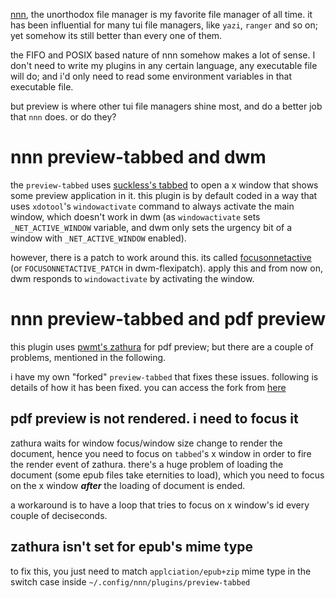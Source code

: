 [nnn](https://github.com/jarun/nnn), the unorthodox file manager is my favorite
file manager of all time. it has been influential for many tui file managers,
like `yazi`, `ranger` and so on; yet somehow its still better than every one of
them.

the FIFO and POSIX based nature of nnn somehow makes a lot of sense. I don't
need to write my plugins in any certain language, any executable file will do;
and i'd only need to read some environment variables in that executable file.

but preview is where other tui file managers shine most, and do a better job
that `nnn` does. or do they?

# nnn preview-tabbed and dwm
the `preview-tabbed` uses [suckless's
tabbed](https://tools.suckless.org/tabbed/) to open a x window that shows some
preview application in it. this plugin is by default coded in a way that uses
`xdotool`'s `windowactivate` command to always activate the main window, which
doesn't work in dwm (as `windowactivate` sets `_NET_ACTIVE_WINDOW` variable, and
dwm only sets the urgency bit of a window with `_NET_ACTIVE_WINDOW` enabled).

however, there is a patch to work around this. its called
[focusonnetactive](https://dwm.suckless.org/patches/focusonnetactive/) (or
`FOCUSONNETACTIVE_PATCH` in dwm-flexipatch). apply this and from now on, dwm
responds to `windowactivate` by activating the window.

# nnn preview-tabbed and pdf preview
this plugin uses [pwmt's zathura](https://github.com/pwmt/zathura) for pdf
preview; but there are a couple of problems, mentioned in the following.

i have my own "forked" `preview-tabbed` that fixes these issues. following is
details of how it has been fixed. you can access the fork from
[here](/public/preview-tabbed)

## pdf preview is not rendered. i need to focus it
zathura waits for window focus/window size change to render the document, hence
you need to focus on `tabbed`'s  x window in order to fire the render event of
zathura. there's a huge problem of loading the document (some epub files take
eternities to load), which you need to focus on the x window ***after*** the
loading of document is ended.

a workaround is to have a loop that tries to focus on x window's id every couple
of deciseconds.

## zathura isn't set for epub's mime type
to fix this, you just need to match `applciation/epub+zip` mime type in the
switch case inside `~/.config/nnn/plugins/preview-tabbed`
```
